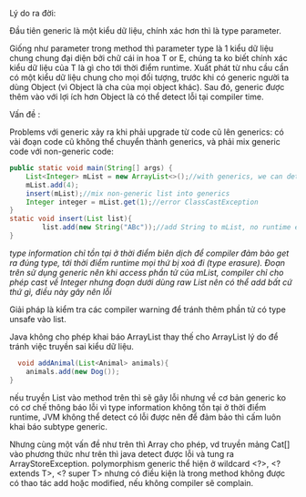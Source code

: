 Lý do ra đời:

Đầu tiên generic là một kiểu dữ liệu, chính xác hơn thì là type parameter. 

Giống như parameter trong method thì parameter type là 1 kiểu dữ liệu chung chung đại diện bởi chữ cái in hoa T or E, chúng ta ko biết chính xác kiểu dữ liệu của T là gì cho tới thời điểm runtime.
Xuất phát từ nhu cầu cần có một kiểu dữ liệu chung cho mọi đối tượng, trước khi có generic người ta dùng Object (vì Object là cha của mọi object khác). Sau đó, generic được thêm vào với lợi ích hơn Object là có thể detect lỗi tại compiler time.

Vấn đề :

Problems với generic xảy ra khi phải upgrade từ code cũ lên generics: có vài đoạn code cũ không thể chuyển thành generics, và phải mix generic code với non-generic code:
```java
public static void main(String[] args) {
    List<Integer> mList = new ArrayList<>();//with generics, we can detect error at compile time
    mList.add(4);
    insert(mList);//mix non-generic list into generics
    Integer integer = mList.get(1);//error ClassCastException
}
static void insert(List list){
        list.add(new String("ABc"));//add String to mList, no runtime error
}
```

*type information chỉ tồn tại ở thời điểm biên dịch để compiler đảm bảo get ra đúng type, 
tới thời điểm runtime mọi thứ bị xoá đi (type erasure). Đoạn trên sử dụng generic nên khi access phần tử của mList, 
compiler chỉ cho phép cast về Integer nhưng đoạn dưới dùng raw List nên có thể add bất cứ thứ gì, điều này gây nên lỗi*

Giải pháp là kiểm tra các compiler warning để tránh thêm phần tử có type unsafe vào list.

Java không cho phép khai báo ArrayList<Child> thay thế cho ArrayList<Parrent> lý do để tránh việc truyền sai kiểu dữ liệu. 

```java
  void addAnimal(List<Animal> animals){
    animals.add(new Dog());
}
```
  
nếu truyền List<Cat> vào method trên thì sẽ gây lỗi nhưng về cơ bản generic ko có cơ chế thông báo lỗi vì type information không tồn tại ở thời điểm runtime, JVM không thể detect có lỗi được nên để đảm bảo thì cấm luôn khai báo subtype generic. 

  Nhưng cùng một vấn đề như trên thì Array cho phép, vd truyền mảng Cat[] vào phương thức như trên thì java detect được lỗi và tung ra ArrayStoreException.
polymorphism generic thể hiện ở wildcard <?>, <? extends T>, <? super T> nhưng có điều kiện là trong method không được có thao tác add hoặc modified, nếu không compiler sẽ complain.

